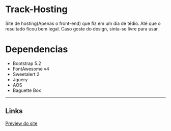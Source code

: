 # Track-Hosting
Site de hosting(Apenas o front-end) que fiz em um dia de tédio. Até que o resultado ficou bem legal.
Caso goste do design, sinta-se livre para usar.

# Dependencias
<ul>
  <li><a>Bootstrap 5.2</a></li>
  <li><a>FontAwesome v4</a></li>
  <li><a>Sweetalert 2</a></li>
  <li><a>Jquery</a></li>
  <li><a>AOS</a></li>
  <li><a>Baguette Box</a></li>
</ul>
<hr>
<h2>Links</h2>
<a target="_blank" href="www.less14.github.io/Track-Hosting">Preview do site</a>
